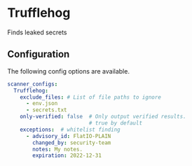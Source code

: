 # Trufflehog

Finds leaked secrets

## Configuration

The following config options are available.

```yaml
scanner_configs:
  Trufflehog:
    exclude_files: # List of file paths to ignore
      - env.json 
      - secrets.txt
    only-verified: false  # Only output verified results.
                          # true by default
    exceptions:  # whitelist finding
      - advisory_id: FlatIO-PLAIN
        changed_by: security-team
        notes: My notes.
        expiration: 2022-12-31
```

